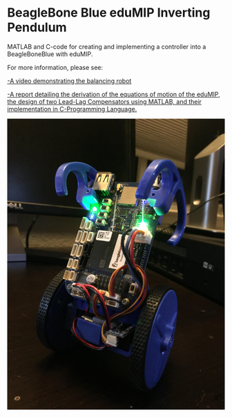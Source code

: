 # BeagleBone Blue eduMIP Inverting Pendulum

MATLAB and C-code for creating and implementing a controller into a BeagleBoneBlue with eduMIP.

For more information, please see:

[-A video demonstrating the balancing robot](https://www.youtube.com/watch?v=53ShETFpYco)

[-A report detailing the derivation of the equations of motion of the eduMIP, the design of two Lead-Lag Compensators using MATLAB, and their implementation in C-Programming Language.](./eduMIP.pdf)




![photo](./edumip.jpg)
